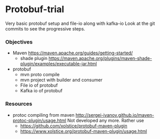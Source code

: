 # Protobuf-trial

Very basic protobuf setup and file-io along with kafka-io
Look at the git commits to see the progressive steps.

### Objectives

- Maven https://maven.apache.org/guides/getting-started/
    - shade plugin https://maven.apache.org/plugins/maven-shade-plugin/examples/executable-jar.html
- protobuf
    - mvn proto compile
    - mvn project with builder and consumer
    -  File io of protobuf
    - Kafka io of protobuf


### Resources

- protoc compiling from maven http://sergei-ivanov.github.io/maven-protoc-plugin/usage.html
  Not developed any more. Rather use
    - https://github.com/xolstice/protobuf-maven-plugin
    - https://www.xolstice.org/protobuf-maven-plugin/usage.html